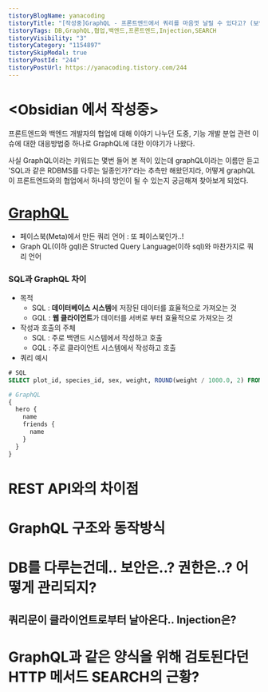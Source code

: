 ```yaml
---
tistoryBlogName: yanacoding
tistoryTitle: "[작성중]GraphQL - 프론트엔드에서 쿼리를 마음껏 날릴 수 있다고? (보안과 권한은 어디로 가는가.. Injection은? REST와의 차이점은 뭘까?)"
tistoryTags: DB,GraphQL,협업,백엔드,프론트엔드,Injection,SEARCH
tistoryVisibility: "3"
tistoryCategory: "1154897"
tistorySkipModal: true
tistoryPostId: "244"
tistoryPostUrl: https://yanacoding.tistory.com/244
---
```

# <Obsidian 에서 작성중>

프론트엔드와 백엔드 개발자의 협업에 대해 이야기 나누던 도중, 기능 개발 분업 관련 이슈에 대한 대응방법중 하나로 GraphQL에 대한 이야기가 나왔다. 

사실 GraphQL이라는 키워드는 몇번 들어 본 적이 있는데 graphQL이라는 이름만 듣고 'SQL과 같은 RDBMS를 다루는 일종인가?'라는 추측만 해왔던지라, 어떻게 graphQL이 프론트엔드와의 협업에서 하나의 방인이 될 수 있는지 궁금해져 찾아보게 되었다.

# [GraphQL](https://graphql.org/)
- 페이스북(Meta)에서 만든 쿼리 언어 : 또 페이스북인가..!
- Graph QL(이하 gql)은 Structed Query Language(이하 sql)와 마찬가지로 쿼리 언어

### SQL과 GraphQL 차이
- 목적
	- SQL :  **데이터베이스 시스템**에 저장된 데이터를 효율적으로 가져오는 것
	- GQL : **웹 클라이언트**가 데이터를 서버로 부터 효율적으로 가져오는 것
- 작성과 호출의 주체
	- SQL : 주로 백앤드 시스템에서 작성하고 호출
	- GQL : 주로 클라이언트 시스템에서 작성하고 호출
- 쿼리 예시
```sql
# SQL
SELECT plot_id, species_id, sex, weight, ROUND(weight / 1000.0, 2) FROM surveys;
```
```graphql
# GraphQL
{
  hero {
    name
    friends {
      name
    }
  }
}
```

# REST API와의 차이점

# GraphQL 구조와 동작방식

# DB를 다루는건데.. 보안은..? 권한은..? 어떻게 관리되지?
## 쿼리문이 클라이언트로부터 날아온다.. Injection은?

# GraphQL과 같은 양식을 위해 검토된다던 HTTP 메서드 SEARCH의 근황?
